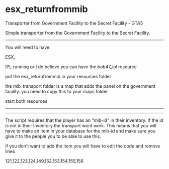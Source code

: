 # esx_returnfrommib
Transporter from Government Facility to the Secret Facility - GTA5

Simple transporter from the Government Facility to the Secret Facility.

---
You will need to have:

ESX,

IPL running or I do believe you can have the bob47_ipl resource

put the esx_returnfrommib in your resources folder 

the mib_transport folder is a map that adds the panel on the government facility. you need to copy this to your maps folder

start both resources

---


---
The script requires that the player has an "mib-id" in their inventory. If the id is not in their inventory the transport wont work. This means that you will have to make an item in your database for the mib-id and make sure you give it to the people you to be able to use this.

if you don't want to add the item you will have to edit the code and remove lines

121,122,123,124,149,152,153,154,155,156

